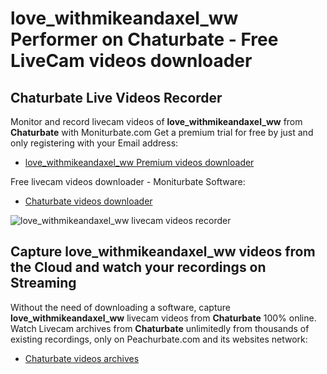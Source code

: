 # love_withmikeandaxel_ww Performer on Chaturbate - Free LiveCam videos downloader

## Chaturbate Live Videos Recorder

Monitor and record livecam videos of **love_withmikeandaxel_ww** from **Chaturbate** with Moniturbate.com
Get a premium trial for free by just and only registering with your Email address:
* [love_withmikeandaxel_ww Premium videos downloader](https://moniturbate.com/request-demo-licence-key.html)

Free livecam videos downloader - Moniturbate Software:
* [Chaturbate videos downloader](https://moniturbate.com/moniturbate-download-software.html)

![love_withmikeandaxel_ww livecam videos recorder](https://peachurnet.com/templates/moniturbate-software.png)


## Capture love_withmikeandaxel_ww videos from the Cloud and watch your recordings on Streaming

Without the need of downloading a software, capture **love_withmikeandaxel_ww** livecam videos from **Chaturbate** 100% online.
Watch Livecam archives from **Chaturbate** unlimitedly from thousands of existing recordings, only on Peachurbate.com and its websites network:
* [Chaturbate videos archives](https://peachurnet.com/)